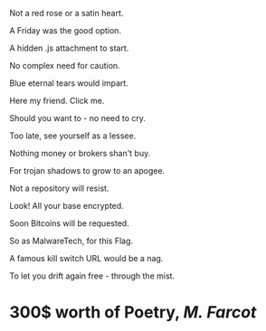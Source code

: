 Not a red rose or a satin heart.

A Friday was the good option.

A hidden .js attachment to start.

No complex need for caution.

Blue eternal tears would impart.



Here my friend. Click me. 

Should you want to - no need to cry.

Too late, see yourself as a lessee.

Nothing money or brokers shan't buy.

For trojan shadows to grow to an apogee.



Not a repository will resist.

Look! All your base encrypted.

Soon Bitcoins will be requested.

So as MalwareTech, for this Flag.

A famous kill switch URL would be a nag.

To let you drift again free - through the mist.



# <b>300$ worth of Poetry</b>, _M. Farcot_
